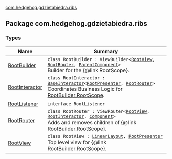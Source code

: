 [com.hedgehog.gdzietabiedra.ribs](./index.md)

## Package com.hedgehog.gdzietabiedra.ribs

### Types

| Name | Summary |
|---|---|
| [RootBuilder](-root-builder/index.md) | `class RootBuilder : ViewBuilder<`[`RootView`](-root-view/index.md)`, `[`RootRouter`](-root-router/index.md)`, `[`ParentComponent`](-root-builder/-parent-component/index.md)`>`<br>Builder for the {@link RootScope}. |
| [RootInteractor](-root-interactor/index.md) | `class RootInteractor : `[`BaseInteractor`](../com.uber.rib.core/-base-interactor/index.md)`<`[`RootPresenter`](-root-interactor/-root-presenter.md)`, `[`RootRouter`](-root-router/index.md)`>`<br>Coordinates Business Logic for [RootBuilder.RootScope](#). |
| [RootListener](-root-listener/index.md) | `interface RootListener` |
| [RootRouter](-root-router/index.md) | `class RootRouter : ViewRouter<`[`RootView`](-root-view/index.md)`, `[`RootInteractor`](-root-interactor/index.md)`, `[`Component`](-root-builder/-component/index.md)`>`<br>Adds and removes children of {@link RootBuilder.RootScope}. |
| [RootView](-root-view/index.md) | `class RootView : `[`LinearLayout`](https://developer.android.com/reference/android/widget/LinearLayout.html)`, `[`RootPresenter`](-root-interactor/-root-presenter.md)<br>Top level view for {@link RootBuilder.RootScope}. |
